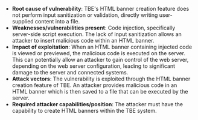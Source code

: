 - **Root cause of vulnerability**: TBE's HTML banner creation feature does not perform input sanitization or validation, directly writing user-supplied content into a file.
- **Weaknesses/vulnerabilities present**: Code injection, specifically server-side script execution. The lack of input sanitization allows an attacker to insert malicious code within an HTML banner.
- **Impact of exploitation**: When an HTML banner containing injected code is viewed or previewed, the malicious code is executed on the server. This can potentially allow an attacker to gain control of the web server, depending on the web server configuration, leading to significant damage to the server and connected systems.
- **Attack vectors**: The vulnerability is exploited through the HTML banner creation feature of TBE. An attacker provides malicious code in an HTML banner which is then saved to a file that can be executed by the server.
- **Required attacker capabilities/position**: The attacker must have the capability to create HTML banners within the TBE system.